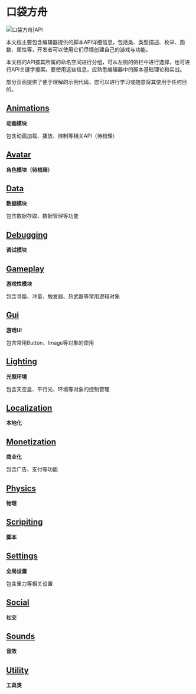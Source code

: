 # 口袋方舟

![口袋方舟|API](https://tc-cdn-forum.ark.online/forum/202302/16/100133d3zgv92vle29999h.png)


本文档主要包含编辑器提供的脚本API详细信息，包括类、类型描述、枚举、函数、属性等，开发者可以使用它们尽情创建自己的游戏与功能。

本文档的API按其所属的命名空间进行分组，可从左侧的侧栏中进行选择，也可进行API关键字搜索。要使用这些信息，应熟悉编辑器中的脚本基础理论和实战。

部分页面提供了便于理解的示例代码，您可以进行学习或随意将其使用于任何目的。

## [Animations](../groups/Animations.Animations.md)

**动画模块**

包含动画加载、播放、控制等相关API（待梳理）

## [Avatar](../groups/Avatar.Avatar.md)

**角色模块（待梳理）**

## [Data](../groups/Data.Data.md)

**数据模块**

包含数据存取、数据管理等功能

## [Debugging](../groups/Debugging.Debugging.md)

**调试模块**

## [Gameplay](../groups/Gameplay.Gameplay.md)

**游戏性模块**

包含寻路、冲量、触发器、热武器等常用逻辑对象

## [Gui](../groups/Gui.Gui.md)

**游戏UI**

包含常用Button、Image等对象的使用

## [Lighting](../groups/Lighting.Lighting.md)

**光照环境**

包含天空盒、平行光、环境等对象的控制管理

## [Localization](../groups/Localization.Localization.md)

**本地化**

## [Monetization](../groups/Monetization.Monetization.md)

**商业化**

包含广告、支付等功能

## [Physics](../groups/Physics.Physics.md)

**物理**

## [Scripiting](../groups/Scripiting.Scripiting.md)

**脚本**

## [Settings](../groups/Settings.Settings.md)

**全局设置**

包含重力等相关设置

## [Social](../groups/Social.Social.md)

**社交**

## [Sounds](../groups/Sounds.Sounds.md)

**音效**

## [Utility](../groups/Utility.Utility.md)

**工具类**

